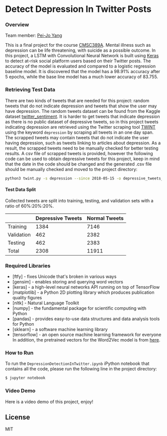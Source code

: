 # Detect Depression In Twitter Posts

### Overview
Team member: [Pei-Jo Yang](https://www.linkedin.com/in/peiyan97/)

This is a final project for the course [CMSC389A](https://github.com/UMD-CS-STICs/389Aspring18). Mental illness such as depression can be life threatening, with suicide as a possible outcome. In this project, a LSTM with Convolutional Neural Network is built using [Keras](https://keras.io/) to detect at-risk social platform users based on their Twitter posts. The accuracy of the model is evaluated and compared to a logistic regression baseline model. It is discovered that the model has a 98.91% accuracy after 5 epochs, while the base line model has a much lower accuracy of 83.755.

### Retrieving Test Data
There are two kinds of tweets that are needed for this project: random tweets that do not indicate depression and tweets that show the user may have depression. The random tweets dataset can be found from the Kaggle dataset [twitter_sentiment](https://www.kaggle.com/ywang311/twitter-sentiment/data). It is harder to get tweets that indicate depression as there is no public dataset of depressive tweets, so in this project tweets indicating depression are retrieved using the Twitter scraping tool [TWINT](https://github.com/haccer/twint) using the keyword `depression` by scraping all tweets in an one day span. The scrapped tweets may contain tweets that do not indicate the user having depression, such as tweets linking to articles about depression. As a result, the scrapped tweets need to be manually checked for better testing results. A csv file of scrapped tweets is provided, however the following code can be used to obtain depressive tweets for this project, keep in mind that the date in the code should be changed and the generated .csv file should be manually checked and moved to the project directory:
```sh
python3 twint.py -s depression --since 2018-05-15 -o depressive_tweets_processed.csv --csv
```

#### Test Data Split
Collected tweets are split into training, testing, and validation sets with a ratio of 60%:20%:20%.

|               | Depressive Tweets           | Normal Tweets  |
| ------------- | --------------------------- | -------------- |
| Training      | 1384                        | 7146           |
| Validation    | 462                         | 2382           |
| Testing       | 462                         | 2383           |
| Total         | 2308                        | 11911          |

### Required Libraries
* [ftfy] - fixes Unicode that's broken in various ways
* [gensim] - enables storing and querying word vectors
* [keras] - a high-level neural networks API running on top of TensorFlow
* [matplotlib] - a Python 2D plotting library which produces publication quality figures
* [nltk] - Natural Language Toolkit
* [numpy] - the fundamental package for scientific computing with Python
* [pandas] - provides easy-to-use data structures and data analysis tools for Python
* [sklearn] - a software machine learning library
* [tensorflow] - an open source machine learning framework for everyone
In addition, the pretrained vectors for the Word2Vec model is from [here](https://drive.google.com/file/d/0B7XkCwpI5KDYNlNUTTlSS21pQmM/edit).

### How to Run
To run the `DepressionDetectionInTwitter.ipynb` iPython notebook that contains all the code, please run the following line in the project directory:
```sh
$ jupyter notebook
```

### Video Demo
Here is a video demo of this project, enjoy!

License
----

MIT
